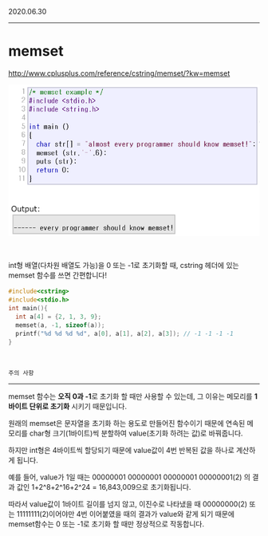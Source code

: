 
2020.06.30   
___

# memset

<http://www.cplusplus.com/reference/cstring/memset/?kw=memset>


![image](img/memset.png)

<br>

int형 배열(다차원 배열도 가능)을 0 또는 -1로 초기화할 때, cstring 헤더에 있는 memset 함수를 쓰면 간편합니다!

```c++
#include<cstring>
#include<stdio.h>
int main(){
  int a[4] = {2, 1, 3, 9};
  memset(a, -1, sizeof(a));
  printf("%d %d %d %d", a[0], a[1], a[2], a[3]); // -1 -1 -1 -1 
}
```
<br>

`주의 사항`
___
memset 함수는 **오직 0과 -1**로 초기화 할 때만 사용할 수 있는데, 그 이유는 메모리를 **1바이트 단위로 초기화** 시키기 때문입니다.

원래의 memset은 문자열을 초기화 하는 용도로 만들어진 함수이기 때문에 연속된 메모리를 char형 크기(1바이트)씩 분할하여 value(초기화 하려는 값)로 바꿔줍니다.

하지만 int형은 4바이트씩 할당되기 때문에 value값이 4번 반복된 값을 하나로 계산하게 됩니다.

예를 들어, value가 1일 때는 00000001 00000001 00000001 00000001(2) 의 결과 값인 1+2^8+2^16+2^24 = 16,843,009‬으로 초기화됩니다.

따라서 value값이 1바이트 길이를 넘지 않고, 이진수로 나타냈을 때 00000000(2) 또는 11111111(2)이어야만 4번 이어붙였을 때의 결과가 value와 같게 되기 때문에
memset함수는 0 또는 -1로 초기화 할 때만 정상적으로 작동합니다. 